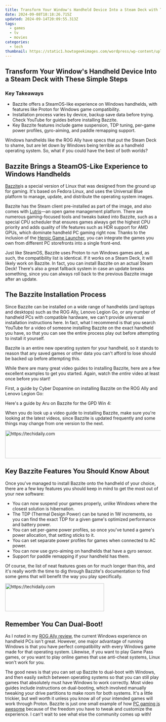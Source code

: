 ```yaml
---
title: Transform Your Window's Handheld Device Into a Steam Deck with These Simple Steps
date: 2024-09-08T18:18:26.715Z
updated: 2024-09-14T20:09:55.313Z
tags:
  - games
  - tv
  - movies
categories:
  - tech
thumbnail: https://static1.howtogeekimages.com/wordpress/wp-content/uploads/2024/04/a-rog-ally-with-the-windows-screen.jpg
---
```


## Transform Your Window's Handheld Device Into a Steam Deck with These Simple Steps

### Key Takeaways

* Bazzite offers a SteamOS-like experience on Windows handhelds, with features like Proton for Windows game compatibility.
* Installation process varies by device, backup save data before trying. Check YouTube for guides before installing Bazzite.
* Key Bazzite features include game suspension, TDP tuning, per-game power profiles, gyro-aiming, and paddle remapping support.

 Windows handhelds like the ROG Ally have specs that put the Steam Deck to shame, but are let down by Windows being terrible as a handheld operating system. So, what if you could have the best of both worlds?

##  Bazzite Brings a SteamOS-Like Experience to Windows Handhelds

[Bazzite](https://bazzite.gg/)is a special version of Linux that was designed from the ground up for gaming. It's based on Fedora Linux, and uses the Universal Blue platform to manage, update, and distribute the operating system images.

 Bazzite has the Steam client pre-installed as part of the image, and also comes with [Lutris](https://lutris.net/)—an open game management platform. There are numerous gaming-focused tools and tweaks baked into Bazzite, such as a special CPU scheduler that ensures games always get the highest CPU priority and adds quality of life features such as HDR support for AMD GPUs, which dominate handheld PC gaming right now. Thanks to the inclusion of the [Heroic Game Launcher](https://heroicgameslauncher.com/), you can integrate the games you own from different PC storefronts into a single front-end.

 Just like SteamOS, Bazzite uses Proton to run Windows games and, as such, the compatibility list is identical. If it works on a Steam Deck, it will likely work on Bazzite. In fact, you can install Bazzite on an actual Steam Deck! There's also a great fallback system in case an update breaks something, since you can always roll back to the previous Bazzite image after an update.

##  The Bazzite Installation Process

 Since Bazzite can be installed on a wide range of handhelds (and laptops and desktops) such as the ROG Ally, Lenovo Legion Go, or any number of handheld PCs with compatible hardware, we can't provide universal installation instructions here. In fact, what I recommend is that you search YouTube for a video of someone installing Bazzite on the exact handheld you have, so that you can see the entire process play out before attempting to install it yourself.

 Bazzite is an entire new operating system for your handheld, so it stands to reason that any saved games or other data you can't afford to lose should be backed up before attempting this.

 While there are many great video guides to installing Bazzite, here are a few excellent examples to get you started. Again, watch the _entire_ video at least once before you start!

 First, a guide by Cyber Dopamine on installing Bazzite on the ROG Ally and Lenovo Legion Go:

 Here's a guide by Aru on Bazzite for the GPD Win 4:

 When you do look up a video guide to installing Bazzite, make sure you're looking at the latest videos, since Bazzite is updated frequently and some things may change from one version to the next.

<!-- affiliate ads begin -->
<a href="https://appsumo.8odi.net/c/5597632/2137379/7443" target="_top" id="2137379">
  <img src="//a.impactradius-go.com/display-ad/7443-2137379" border="0" alt="https://techidaily.com" width="728" height="90"/>
</a>
<img height="0" width="0" src="https://appsumo.8odi.net/i/5597632/2137379/7443" style="position:absolute;visibility:hidden;" border="0" />
<!-- affiliate ads end -->

##  Key Bazzite Features You Should Know About

 Once you've managed to install Bazzite onto the handheld of your choice, there are a few key features you should keep in mind to get the most out of your new software:

* You can now suspend your games properly, unlike Windows where the closest solution is hibernation.
* The TDP (Thermal Design Power) can be tuned in 1W increments, so you can find the exact TDP for a given game's optimized performance and battery power.
* You can set per-game power profiles, so once you've tuned a game's power allocation, that setting sticks to it.
* You can set separate power profiles for games when connected to AC power.
* You can now use gyro-aiming on handhelds that have a gyro sensor.
* Support for paddle remapping if your handheld has them.

 Of course, the list of neat features goes on for much longer than this, and it's really worth the time to dig through Bazzite's documentation to find some gems that will benefit the way you play specifically.

<!-- affiliate ads begin -->
<a href="https://wigfever.sjv.io/c/5597632/2014853/22899" target="_top" id="2014853">
  <img src="//a.impactradius-go.com/display-ad/22899-2014853" border="0" alt="https://techidaily.com" width="320" height="90"/>
</a>
<img height="0" width="0" src="https://wigfever.sjv.io/i/5597632/2014853/22899" style="position:absolute;visibility:hidden;" border="0" />
<!-- affiliate ads end -->

##  Remember You Can Dual-Boot!

 As I noted in my [ROG Ally review](https://some-guidance.techidaily.com/2024-approved-streamline-and-shine-the-top-5-video-quality-tools/), the current Windows experience on handheld PCs isn't great. However, one major advantage of running Windows is that you have perfect compatibility with every Windows game made for that operating system. Likewise, if you want to play Game Pass games, or you want to play online games that use anti-cheat systems, Linux won't work for you.

 The good news is that you can set up Bazzite to dual-boot with Windows, and then easily switch between operating systems so that you can still play games that absolutely must have Windows to work correctly. Most video guides include instructions on dual-booting, which involved manually tweaking your drive partitions to make room for both systems. It's a little trickier, but well worth it unless you know all of your intended games will work through Proton. Bazzite is just one small example of how [PC gaming is awesome](https://location-social.techidaily.com/change-location-on-yik-yak-for-your-tecno-spark-10c-to-enjoy-more-fun-drfone-by-drfone-virtual-android/) because of the freedom you have to tweak and customize the experience. I can't wait to see what else the community comes up with!

<ins class="adsbygoogle"
     style="display:block"
     data-ad-format="autorelaxed"
     data-ad-client="ca-pub-7571918770474297"
     data-ad-slot="1223367746"></ins>

<ins class="adsbygoogle"
     style="display:block"
     data-ad-client="ca-pub-7571918770474297"
     data-ad-slot="8358498916"
     data-ad-format="auto"
     data-full-width-responsive="true"></ins>



